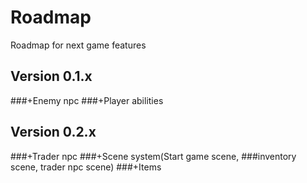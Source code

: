 # Roadmap
Roadmap for next game features

## Version 0.1.x
###+Enemy npc
###+Player abilities

## Version 0.2.x
###+Trader npc
###+Scene system(Start game scene, ###inventory scene, trader npc scene)
###+Items